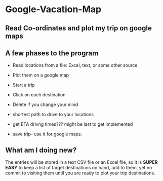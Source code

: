 # Google-Vacation-Map
## Read Co-ordinates and plot my trip on google maps

## A few phases to the program

- Read locations from a file:  Excel, text, or some other source
- Plot them on a google map

- Start a trip
- Click on each destination
- Delete if you change your mind
- shortest path to drive to your locations
- get ETA drivng times??? might be last to get implemented
- save trip- use it for google maps.

## What am I doing new?

The entries will be stored in a text CSV file or an Excel file, so it is **SUPER EASY** to keep a list of target destinations on hand, add to them, yet no commit to visiting them until you are ready to plot your trip destinations.

